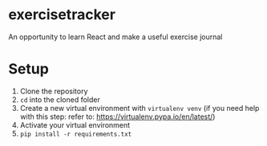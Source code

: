 # exercisetracker
An opportunity to learn React and make a useful exercise journal

# Setup

1. Clone the repository
2. `cd` into the cloned folder
3. Create a new virtual environment with `virtualenv venv` (if you need help with this step: refer to: https://virtualenv.pypa.io/en/latest/)
4. Activate your virtual environment
5. `pip install -r requirements.txt`
